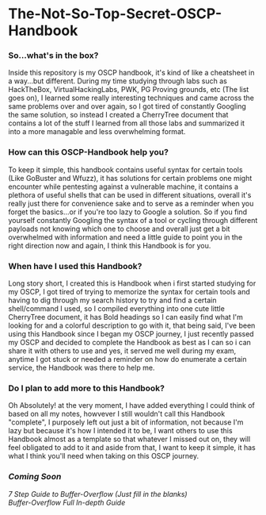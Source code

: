 # The-Not-So-Top-Secret-OSCP-Handbook
<h3>So...what's in the box?</h3>
Inside this repository is my OSCP handbook, it's kind of like a cheatsheet in a way...but different. During my time studying through labs such as HackTheBox, VirtualHackingLabs, PWK, PG Proving grounds, etc (The list goes on), I learned some really interesting techniques and came across the same problems over and over again, so I got tired of constantly Googling the same solution, so instead I created a CherryTree document that contains a lot of the stuff I learned from all those labs and summarized it into a more managable and less overwhelming format.

<h3>How can this OSCP-Handbook help you?</h3>
To keep it simple, this handbook contains useful syntax for certain tools (Like GoBuster and Wfuzz), it has solutions for certain problems one might encounter while pentesting against a vulnerable machine, it contains a plethora of useful shells that can be used in different situations, overall it's really just there for convenience sake and to serve as a reminder when you forget the basics...or if you're too lazy to Google a solution. So if you find yourself constantly Googling the syntax of a tool or cycling through different payloads not knowing which one to choose and overall just get a bit overwhelmed with information and need a little guide to point you in the right direction now and again, I think this Handbook is for you.

<h3>When have I used this Handbook?</h3>
Long story short, I created this is Handbook when i first started studying for my OSCP, I got tired of trying to memorize the syntax for certain tools and having to dig through my search history to try and find a certain shell/command I used, so I compiled everything into one cute little CherryTree document, it has Bold headings so I can easily find what I'm looking for and a colorful description to go with it, that being said, I've been using this Handbook since I began my OSCP journey, I just recently passed my OSCP and decided to complete the Handbook as best as I can so i can share it with others to use and yes, it served me well during my exam, anytime I got stuck or needed a reminder on how do enumerate a certain service, the Handbook was there to help me. 

<h3>Do I plan to add more to this Handbook?</h3>
Oh Absolutely! at the very moment, I have added everything I could think of based on all my notes, howvever I still wouldn't call this Handbook "complete", I purposely left out just a bit of information, not because I'm lazy but because it's how I intended it to be, I want others to use this Handbook almost as a template so that whatever I missed out on, they will feel obligated to add to it and aside from that, I want to keep it simple, it has what I think you'll need when taking on this OSCP journey.

</br>

_<h3>Coming Soon</h3>_
_7 Step Guide to Buffer-Overflow (Just fill in the blanks)</br>
Buffer-Overflow Full In-depth Guide_
